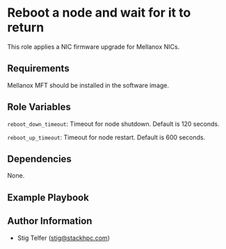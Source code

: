 Reboot a node and wait for it to return
=======================================

This role applies a NIC firmware upgrade for Mellanox NICs.

Requirements
------------

Mellanox MFT should be installed in the software image.

Role Variables
--------------

`reboot_down_timeout`: Timeout for node shutdown.  Default is 120 seconds.

`reboot_up_timeout`: Timeout for node restart.  Default is 600 seconds.


Dependencies
------------

None.

Example Playbook
----------------


Author Information
------------------

- Stig Telfer (<stig@stackhpc.com>)
